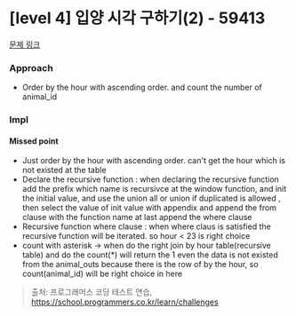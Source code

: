 # [level 4] 입양 시각 구하기(2) - 59413 

[문제 링크](https://school.programmers.co.kr/learn/courses/30/lessons/59413) 

### Approach
- Order by the hour with ascending order. and count the number of animal_id


### Impl
#### Missed point
- Just order by the hour with ascending order. can't get the hour which is not existed at the table
- Declare the recursive function : when declaring the recursive function add the prefix which name is recursivce at the window function, and init the initial value, and use the union all or union if duplicated is allowed , then select the value of init value with appendix and append the from clause with the function name at last append the where clause
- Recursive function where clause : when where claus is satisfied the recursive function will be iterated. so hour < 23 is right choice
- count with asterisk -> when do the right join by hour table(recursive table) and do the count(*) will return the 1 even the data is not existed from the animal_outs because there is the row of by the hour, so count(animal_id) will be right choice in here

> 출처: 프로그래머스 코딩 테스트 연습, https://school.programmers.co.kr/learn/challenges
